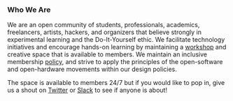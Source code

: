 
### Who We Are
We are an open community of students, professionals, academics, freelancers, artists, hackers, and organizers that believe strongly in experimental learning and the Do-It-Yourself ethic. We facilitate technology initiatives and encourage hands-on learning by maintaining a [workshop](/about/facility.html) and creative space that is available to members. We maintain an inclusive membership [policy](/about/rules_and_policies.html), and strive to apply the principles of the open-software and open-hardware movements within our design policies.

The space is available to members 24/7 but if you would like to pop in, give us a shout on [Twitter](https://twitter.com/farsetlabs) or [Slack](https://farsetlabs.org.uk/slack) to see if anyone is about!
